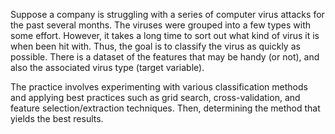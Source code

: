 Suppose a company is struggling with a series of computer virus attacks for the past several months. The viruses were grouped into a few types with some effort. 
However, it takes a long time to sort out what kind of virus it is when been hit with. Thus, the goal is to classify the virus as quickly as possible. There is a dataset of the features that may be handy (or not), 
and  also the associated virus type (target variable). 

The practice involves experimenting with various classification methods and applying best practices such as grid search, cross-validation, and feature selection/extraction techniques. 
Then, determining the method that yields the best results.
